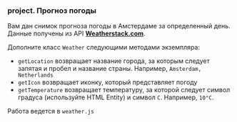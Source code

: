 ### project. Прогноз погоды

Вам дан снимок прогноза погоды в Амстердаме за определенный день. Данные получены из API **[Weatherstack.com](https://weatherstack.com/)**.

Дополните класс `Weather` следующими методами экземпляра:

- `getLocation` возвращает название города, за которым следует запятая и пробел и название страны. Например, `Amsterdam, Netherlands`
- `getIcon` возвращает иконку, который представляет погоду
- `getTemperature` возвращает температуру, за которой следует символ градуса (используйте HTML Entity) и символ `C`. Например, `10°C`.

Работа ведется в `weather.js`